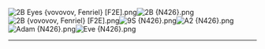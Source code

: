 ![2B Eyes {vovovov, Fenriel} [F2E].png](https://raw.githubusercontent.com/Klokinator/FE-Repo/main/Portrait%20Repository/Non-FE%20Properties/Nier%20Automata/2B%20Eyes%20%7Bvovovov,%20Fenriel%7D%20%5BF2E%5D.png "2B Eyes {vovovov, Fenriel} [F2E].png")![2B {N426}.png](https://raw.githubusercontent.com/Klokinator/FE-Repo/main/Portrait%20Repository/Non-FE%20Properties/Nier%20Automata/2B%20%7BN426%7D.png "2B {N426}.png")![2B {vovovov, Fenriel} [F2E].png](https://raw.githubusercontent.com/Klokinator/FE-Repo/main/Portrait%20Repository/Non-FE%20Properties/Nier%20Automata/2B%20%7Bvovovov,%20Fenriel%7D%20%5BF2E%5D.png "2B {vovovov, Fenriel} [F2E].png")![9S {N426}.png](https://raw.githubusercontent.com/Klokinator/FE-Repo/main/Portrait%20Repository/Non-FE%20Properties/Nier%20Automata/9S%20%7BN426%7D.png "9S {N426}.png")![A2 {N426}.png](https://raw.githubusercontent.com/Klokinator/FE-Repo/main/Portrait%20Repository/Non-FE%20Properties/Nier%20Automata/A2%20%7BN426%7D.png "A2 {N426}.png")![Adam {N426}.png](https://raw.githubusercontent.com/Klokinator/FE-Repo/main/Portrait%20Repository/Non-FE%20Properties/Nier%20Automata/Adam%20%7BN426%7D.png "Adam {N426}.png")![Eve {N426}.png](https://raw.githubusercontent.com/Klokinator/FE-Repo/main/Portrait%20Repository/Non-FE%20Properties/Nier%20Automata/Eve%20%7BN426%7D.png "Eve {N426}.png")



----

